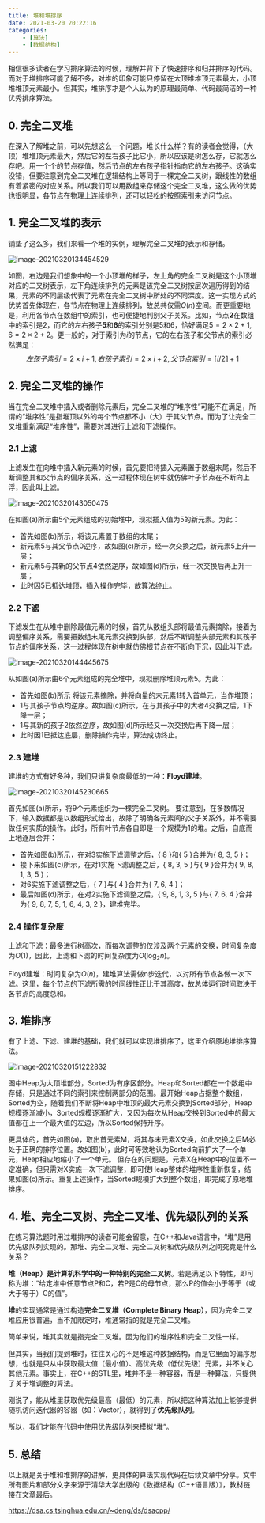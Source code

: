 ```yaml
---
title: 堆和堆排序
date: 2021-03-20 20:22:16
categories: 
    - [算法]
    - [数据结构]
---
```


相信很多读者在学习排序算法的时候，理解并背下了快速排序和归并排序的代码。而对于堆排序可能了解不多，对堆的印象可能只停留在大顶堆堆顶元素最大，小顶堆堆顶元素最小。但其实，堆排序才是个人认为的原理最简单、代码最简洁的一种优秀排序算法。

## 0. 完全二叉堆

在深入了解堆之前，可以先想这么一个问题，堆长什么样？有的读者会觉得，（大顶）堆堆顶元素最大，然后它的左右孩子比它小，所以应该是树怎么存，它就怎么存吧。用一个个的节点存值，然后节点的左右孩子指针指向它的左右孩子。这确实没错，但要注意到完全二叉堆在逻辑结构上等同于一棵完全二叉树，跟线性的数组有着紧密的对应关系。所以我们可以用数组来存储这个完全二叉堆，这么做的优势也很明显，各节点在物理上连续排列，还可以轻松的按照索引来访问节点。

## 1. 完全二叉堆的表示

铺垫了这么多，我们来看一个堆的实例，理解完全二叉堆的表示和存储。

![image-20210320134454529](https://gitee.com/molinchn/BlogImage/raw/master/duanyang/20210320134454.png)

如图，右边是我们想象中的一个小顶堆的样子，左上角的完全二叉树是这个小顶堆对应的二叉树表示，左下角连续排列的元素是该完全二叉树按层次遍历得到的结果，元素的不同层级代表了元素在完全二叉树中所处的不同深度。这一实现方式的优势首先体现在，各节点在物理上连续排列，故总共仅需$O(n)$空间。而更重要地是，利用各节点在数组中的索引，也可便捷地判别父子关系。比如，节点**2**在数组中的索引是2，而它的左右孩子**5**和**6**的索引分别是5和6，恰好满足$5=2 \times 2+1,6=2 \times 2+2$。更一般的，对于索引为$i$的节点，它的左右孩子和父节点的索引必然满足：
$$
左孩子索引=2 \times i + 1, 右孩子索引=2 \times i + 2, 父节点索引=\lceil i / 2 \rceil + 1
$$
## 2. 完全二叉堆的操作

当在完全二叉堆中插入或者删除元素后，完全二叉堆的“堆序性”可能不在满足，所谓的“堆序性”是指堆顶以外的每个节点都不小（大）于其父节点。而为了让完全二叉堆重新满足“堆序性”，需要对其进行上滤和下滤操作。

### 2.1 上滤

上滤发生在向堆中插入新元素的时候，首先要把待插入元素置于数组末尾，然后不断调整其和父节点的偏序关系，这一过程体现在树中就仿佛叶子节点在不断向上浮，因此叫上滤。

![image-20210320143050475](https://gitee.com/molinchn/BlogImage/raw/master/duanyang/20210320143050.png)

在如图(a)所示由5个元素组成的初始堆中，现拟插入值为5的新元素。为此：

- 首先如图(b)所示，将该元素置于数组的末尾；
- 新元素5与其父节点0逆序，故如图(c)所示，经一次交换之后，新元素5上升一层；
- 新元素5与其新的父节点4依然逆序，故如图(d)所示，经一次交换后再上升一层；
- 此时因5已抵达堆顶，插入操作完毕，故算法终止。

### 2.2 下滤

下滤发生在从堆中删除最值元素的时候，首先从数组头部将最值元素摘除，接着为调整偏序关系，需要把数组末尾元素交换到头部，然后不断调整头部元素和其孩子节点的偏序关系，这一过程体现在树中就仿佛根节点在不断向下沉，因此叫下滤。

![image-20210320144445675](https://gitee.com/molinchn/BlogImage/raw/master/duanyang/20210320144445.png)

从如图(a)所示由6个元素组成的完全堆中，现拟删除堆顶元素5。为此：

- 首先如图(b)所示 将该元素摘除，并将向量的末元素1转入首单元，当作堆顶；
- 1与其孩子节点均逆序。故如图(c)所示，在与其孩子中的大者4交换之后，1下降一层；
- 1与其新的孩子2依然逆序，故如图(d)所示经又一次交换后再下降一层；
- 此时因1已抵达底层，删除操作完毕，算法成功终止。

### 2.3 建堆

建堆的方式有好多种，我们只讲复杂度最低的一种：**Floyd建堆**。

![image-20210320145230665](https://gitee.com/molinchn/BlogImage/raw/master/duanyang/20210320145230.png)

首先如图(a)所示，将9个元素组织为一棵完全二叉树。 要注意到，在多数情况下，输入数据都是以数组形式给出，故除了明确各元素间的父子关系外，并不需要做任何实质的操作。此时，所有叶节点各自即是一个规模为1的堆。之后，自底而上地逐层合并：

- 首先如图(b)所示，在对3实施下滤调整之后，{ 8 }和{ 5 }合并为{ 8, 3, 5 }；
- 接下来如图(c)所示，在对1实施下滤调整之后，{ 8, 3, 5 }与{ 9 }合并为{ 9, 8, 1, 3, 5 }； 
- 对6实施下滤调整之后，{ 7 }与{ 4 }合并为{ 7, 6, 4 }；
- 最后如图(d)所示，在对2实施下滤调整之后，{ 9, 8, 1, 3, 5 }与{ 7, 6, 4 }合并为{ 9, 8, 7, 5, 1, 6, 4, 3, 2 }，建堆完毕。

### 2.4 操作复杂度

上滤和下滤：最多进行树高次，而每次调整的仅涉及两个元素的交换，时间复杂度为$O(1)$，因此，上滤和下滤的时间复杂度为$O(\log_2n )$。

Floyd建堆：时间复杂为$O(n)$，建堆算法需做n步迭代，以对所有节点各做一次下滤。这里，每个节点的下滤所需的时间线性正比于其高度，故总体运行时间取决于各节点的高度总和。

## 3. 堆排序

有了上滤、下滤、建堆的基础，我们就可以实现堆排序了，这里介绍原地堆排序算法。

![image-20210320151222832](https://gitee.com/molinchn/BlogImage/raw/master/duanyang/20210320151222.png)

图中Heap为大顶堆部分，Sorted为有序区部分。Heap和Sorted都在一个数组中存储，只是通过不同的索引来控制两部分的范围。最开始Heap占据整个数组，Sorted为空，随着我们不断将Heap中堆顶的最大元素交换到Sorted部分，Heap规模逐渐减小，Sorted规模逐渐扩大，又因为每次从Heap交换到Sorted中的最大值都在上一个最大值的左边，所以Sorted保持升序。

更具体的，首先如图(a)，取出首元素M，将其与末元素X交换，如此交换之后M必处于正确的排序位置。故如图(b)，此时可等效地认为Sorted向前扩大了一个单元，Heap相应地缩小了一个单元。 但存在的问题是，元素X在Heap中的位置不一定准确，但只需对X实施一次下滤调整，即可使Heap整体的堆序性重新恢复，结果如图(c)所示。重复上述操作，当Sorted规模扩大到整个数组，即完成了原地堆排序。

## 4. 堆、完全二叉树、完全二叉堆、优先级队列的关系

在练习算法题时用过堆排序的读者可能会留意，在C++和Java语言中，“堆”是用优先级队列实现的。那堆、完全二叉堆、完全二叉树和优先级队列之间究竟是什么关系？

**堆（Heap）**是计算机科学中的一种特别的**完全二叉树**。若是满足以下特性，即可称为堆：“给定堆中任意节点P和C，若P是C的母节点，那么P的值会小于等于（或大于等于）C的值”。

**堆**的实现通常是通过构造**完全二叉堆（Complete Binary Heap）**，因为完全二叉堆应用很普遍，当不加限定时，堆通常指的就是完全二叉堆。

简单来说，堆其实就是指完全二叉堆。因为他们的堆序性和完全二叉性一样。

但其实，当我们提到堆时，往往关心的不是堆这种数据结构，而是它里面的偏序思想，也就是只从中获取最大值（最小值）、高优先级（低优先级）元素，并不关心其他元素。事实上，在C++的STL里，堆并不是一种容器，而是一种算法，只提供了关于堆调整的算法。

刚说了，能从堆里获取优先级最高（最低）的元素，所以把这种算法加上能够提供随机访问迭代器的容器（如：Vector），就得到了**优先级队列**。

所以，我们才能在代码中使用优先级队列来模拟“堆”。

## 5. 总结

以上就是关于堆和堆排序的讲解，更具体的算法实现代码在后续文章中分享。文中所有图片和部分文字来源于清华大学出版的《数据结构（C++语言版）》，教材链接在文章最后。

https://dsa.cs.tsinghua.edu.cn/~deng/ds/dsacpp/